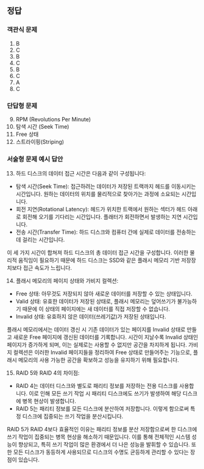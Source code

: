 ## 정답

### 객관식 문제

1. B
2. C
3. B
4. C
5. B
6. C
7. A
8. C

### 단답형 문제

9. RPM (Revolutions Per Minute)
10. 탐색 시간 (Seek Time)
11. Free 상태
12. 스트라이핑(Striping)

### 서술형 문제 예시 답안

13. 하드 디스크의 데이터 접근 시간은 다음과 같이 구성됩니다:

- 탐색 시간(Seek Time): 접근하려는 데이터가 저장된 트랙까지 헤드를 이동시키는 시간입니다. 원하는 데이터의 위치를 물리적으로 찾아가는 과정에 소요되는 시간입니다.
- 회전 지연(Rotational Latency): 헤드가 위치한 트랙에서 원하는 섹터가 헤드 아래로 회전해 오기를 기다리는 시간입니다. 플래터가 회전하면서 발생하는 지연 시간입니다.
- 전송 시간(Transfer Time): 하드 디스크와 컴퓨터 간에 실제로 데이터를 전송하는 데 걸리는 시간입니다.

이 세 가지 시간이 합쳐져 하드 디스크의 총 데이터 접근 시간을 구성합니다. 이러한 물리적 움직임이 필요하기 때문에 하드 디스크는 SSD와 같은 플래시 메모리 기반 저장장치보다 접근 속도가 느립니다.

14. 플래시 메모리의 페이지 상태와 가비지 컬렉션:

- Free 상태: 아무것도 저장되지 않아 새로운 데이터를 저장할 수 있는 상태입니다.
- Valid 상태: 유효한 데이터가 저장된 상태로, 플래시 메모리는 덮어쓰기가 불가능하기 때문에 이 상태의 페이지에는 새 데이터를 직접 저장할 수 없습니다.
- Invalid 상태: 유효하지 않은 데이터(쓰레기값)가 저장된 상태입니다.

플래시 메모리에서는 데이터 갱신 시 기존 데이터가 있는 페이지를 Invalid 상태로 만들고 새로운 Free 페이지에 갱신된 데이터를 기록합니다. 시간이 지날수록 Invalid 상태인 페이지가 증가하게 되며, 이는 실제로는 사용할 수 없지만 공간을 차지하게 됩니다. 가비지 컬렉션은 이러한 Invalid 페이지들을 정리하여 Free 상태로 만들어주는 기능으로, 플래시 메모리의 사용 가능한 공간을 확보하고 성능을 유지하기 위해 필요합니다.

15. RAID 5와 RAID 4의 차이점:

- RAID 4는 데이터 디스크와 별도로 패리티 정보를 저장하는 전용 디스크를 사용합니다. 이로 인해 모든 쓰기 작업 시 패리티 디스크에도 쓰기가 발생하여 해당 디스크에 병목 현상이 발생합니다.
- RAID 5는 패리티 정보를 모든 디스크에 분산하여 저장합니다. 이렇게 함으로써 특정 디스크에 집중되는 쓰기 작업을 분산시킵니다.

RAID 5가 RAID 4보다 효율적인 이유는 패리티 정보를 분산 저장함으로써 한 디스크에 쓰기 작업이 집중되는 병목 현상을 해소하기 때문입니다. 이를 통해 전체적인 시스템 성능이 향상되고, 특히 쓰기 작업이 많은 환경에서 더 나은 성능을 발휘할 수 있습니다. 또한 모든 디스크가 동등하게 사용되므로 디스크의 수명도 균등하게 관리할 수 있다는 장점이 있습니다.
